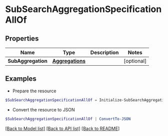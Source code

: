# SubSearchAggregationSpecificationAllOf
## Properties

Name | Type | Description | Notes
------------ | ------------- | ------------- | -------------
**SubAggregation** | [**Aggregations**](Aggregations.md) |  | [optional] 

## Examples

- Prepare the resource
```powershell
$SubSearchAggregationSpecificationAllOf = Initialize-SubSearchAggregationSpecificationAllOf  -SubAggregation null
```

- Convert the resource to JSON
```powershell
$SubSearchAggregationSpecificationAllOf | ConvertTo-JSON
```

[[Back to Model list]](../README.md#documentation-for-models) [[Back to API list]](../README.md#documentation-for-api-endpoints) [[Back to README]](../README.md)

